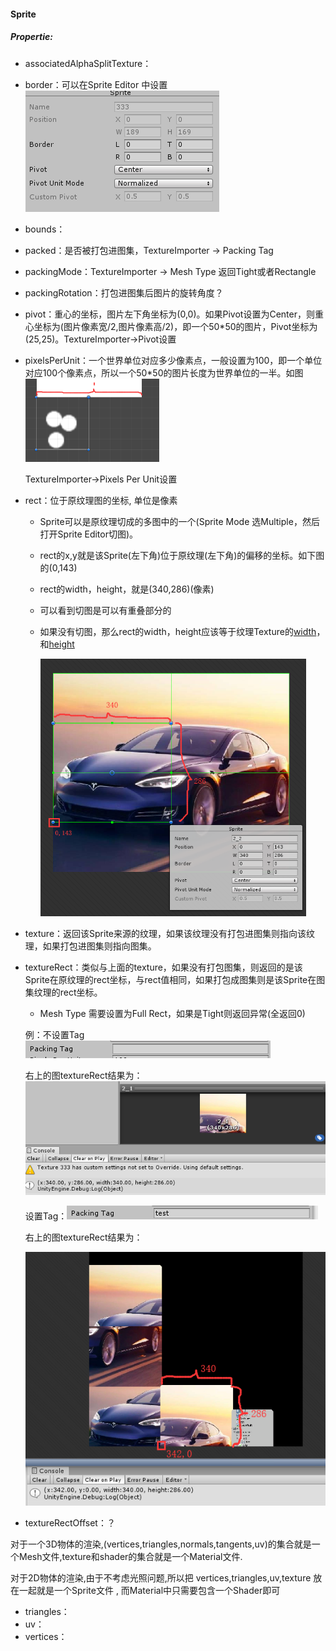 #### Sprite

##### Propertie:

* associatedAlphaSplitTexture：

* border：可以在Sprite Editor 中设置![](pic/39.png)

* bounds：

* packed：是否被打包进图集，TextureImporter -> Packing Tag

* packingMode：TextureImporter -> Mesh Type 返回Tight或者Rectangle

* packingRotation：打包进图集后图片的旋转角度？

* pivot：重心的坐标，图片左下角坐标为(0,0)。如果Pivot设置为Center，则重心坐标为(图片像素宽/2,图片像素高/2)，即一个50*50的图片，Pivot坐标为(25,25)。TextureImporter->Pivot设置

* pixelsPerUnit：一个世界单位对应多少像素点，一般设置为100，即一个单位对应100个像素点，所以一个50*50的图片长度为世界单位的一半。如图<img src="pic/40.png" style="zoom:50%;" /> 

  TextureImporter->Pixels Per Unit设置

* rect：位于原纹理图的坐标, 单位是像素

  * Sprite可以是原纹理切成的多图中的一个(Sprite Mode 选Multiple，然后打开Sprite Editor切图)。

  * rect的x,y就是该Sprite(左下角)位于原纹理(左下角)的偏移的坐标。如下图的(0,143)

  * rect的width，height，就是(340,286)(像素)

  * 可以看到切图是可以有重叠部分的

  * 如果没有切图，那么rect的width，height应该等于纹理Texture的[width](33.Texture.md)，和[height](33.Texture.md)

    <img src="pic/43.png" style="zoom: 67%;" />

* texture：返回该Sprite来源的纹理，如果该纹理没有打包进图集则指向该纹理，如果打包进图集则指向图集。

* textureRect：类似与上面的texture，如果没有打包图集，则返回的是该Sprite在原纹理的rect坐标，与rect值相同，如果打包成图集则是该Sprite在图集纹理的rect坐标。

  * Mesh Type 需要设置为Full Rect，如果是Tight则返回异常(全返回0)

  例：不设置Tag![](pic/44.png)

  右上的图textureRect结果为：![](pic/45.png)

  设置Tag：![](pic/46.png)

  右上的图textureRect结果为：

  ![](pic/47.png)

* textureRectOffset：？

对于一个3D物体的渲染,(vertices,triangles,normals,tangents,uv)的集合就是一个Mesh文件,texture和shader的集合就是一个Material文件.

对于2D物体的渲染,由于不考虑光照问题,所以把 vertices,triangles,uv,texture 放在一起就是一个Sprite文件 , 而Material中只需要包含一个Shader即可

* triangles：
* uv：
* vertices：

